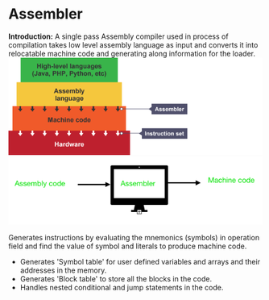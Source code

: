# Assembler

**Introduction:**  A single pass Assembly compiler used in process of compilation takes low level assembly language as input and converts it into relocatable machine code and generating along information for the loader.\
![](https://github.com/ganapathi7869/projects/blob/main/cpp/assembler/resources/stages.png)
![](https://github.com/ganapathi7869/projects/blob/main/cpp/assembler/resources/assembler.png)

Generates instructions by evaluating the mnemonics (symbols) in operation field and find the value of symbol and literals to produce machine code.

 - Generates 'Symbol table' for user defined variables and arrays and their addresses in the memory.
 - Generates 'Block table' to store all the blocks in the code.
 - Handles nested conditional and jump statements in the code.
